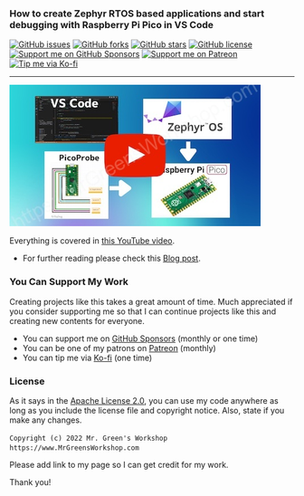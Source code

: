 ### How to create Zephyr RTOS based applications and start debugging with Raspberry Pi Pico in VS Code

[<img src="https://img.shields.io/github/issues/MrGreensWorkshop/ZephyrOS_ButtonRasPiPicoVScodeDebug" alt="GitHub issues" data-no-image-viewer>](https://github.com/MrGreensWorkshop/ZephyrOS_ButtonRasPiPicoVScodeDebug/issues)
[<img src="https://img.shields.io/github/forks/MrGreensWorkshop/ZephyrOS_ButtonRasPiPicoVScodeDebug" alt="GitHub forks" data-no-image-viewer>](https://github.com/MrGreensWorkshop/ZephyrOS_ButtonRasPiPicoVScodeDebug/blob/main/README.md#readme)
[<img src="https://img.shields.io/github/stars/MrGreensWorkshop/ZephyrOS_ButtonRasPiPicoVScodeDebug" alt="GitHub stars" data-no-image-viewer>](https://github.com/MrGreensWorkshop/ZephyrOS_ButtonRasPiPicoVScodeDebug/blob/main/README.md#readme)
[<img src="https://img.shields.io/github/license/MrGreensWorkshop/ZephyrOS_ButtonRasPiPicoVScodeDebug" alt="GitHub license" data-no-image-viewer>](https://github.com/MrGreensWorkshop/ZephyrOS_ButtonRasPiPicoVScodeDebug/blob/main/LICENSE.txt)
[<img src="https://shields.io/badge/Github%20Sponsors-Support%20me-blue?logo=GitHub+Sponsors" alt="Support me on GitHub Sponsors" data-no-image-viewer>](https://github.com/sponsors/MrGreensWorkshop "Support me on GitHub Sponsors")
[<img src="https://shields.io/badge/Patreon-Support%20me-blue?logo=Patreon" alt="Support me on Patreon" data-no-image-viewer>](https://patreon.com/MrGreensWorkshop "Support me on Patreon")
[<img src="https://shields.io/badge/Ko--fi-Tip%20me-blue?logo=kofi" alt="Tip me via Ko-fi" data-no-image-viewer>](https://ko-fi.com/MrGreensWorkshop "Tip me via Ko-fi")

---

[<img src="video_pic.jpg" max-height="250" alt="How to create Zephyr RTOS based applications and start debugging with Raspberry Pi Pico in VS Code">](https://youtu.be/t-t-boemUZE)

Everything is covered in [this YouTube video](https://youtu.be/t-t-boemUZE).

- For further reading please check this [Blog post](https://www.mrgreensworkshop.com/posts/2022-06-10-raspberry-pi-pico-zephyr-os-part-2).

### You Can Support My Work

Creating projects like this takes a great amount of time. Much appreciated if you consider supporting me so that I can continue projects like this and creating new contents for everyone.

- You can support me on [GitHub Sponsors](https://github.com/sponsors/MrGreensWorkshop "Support me on GitHub Sponsors") (monthly or one time)
- You can be one of my patrons on [Patreon](https://patreon.com/MrGreensWorkshop "Be my Patron") (monthly)
- You can tip me via [Ko-fi](https://ko-fi.com/MrGreensWorkshop "Tip Me via Ko-fi") (one time)

### License

As it says in the [Apache License 2.0](https://github.com/MrGreensWorkshop/ZephyrOS_ButtonRasPiPicoVScodeDebug/blob/main/LICENSE.txt), you can use my code anywhere as long as you include the license file and copyright notice. Also, state if you make any changes.

`Copyright (c) 2022 Mr. Green's Workshop https://www.MrGreensWorkshop.com`

Please add link to my page so I can get credit for my work.

Thank you!